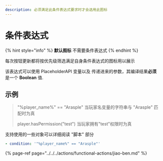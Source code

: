 ```yaml
---
description: 必须满足此条件表达式要求时才会选用此图标
---
```


# 条件表达式

{% hint style="info" %}
**默认图标** 不需要条件表达式
{% endhint %}

每次按钮更新都将按优先级筛选满足自身条件表达式的图标用以展示

该表达式可以使用 PlaceholderAPI 变量以及 传递进来的参数，其编译结果**必须**是一个 **Boolean** 值.

## 示例

> "%player\_name%" == "Arasple"       当玩家名变量的字符串与 "Arasple" 匹配时为真
>
> player.hasPermission\("test"\)          当玩家拥有"test"权限时为真

支持使用的一些对象可以详细阅读 "脚本" 部分

```yaml
- condition: '"%player_name%" == "Arasple"'
```

{% page-ref page="../../../actions/functional-actions/jiao-ben.md" %}



